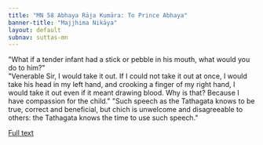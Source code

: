 ```yaml
---
title: "MN 58 Abhaya Rāja Kumāra: To Prince Abhaya"
banner-title: "Majjhima Nikāya" 
layout: default 
subnav: suttas-mn 
---
```


"What if a tender infant had a stick or pebble in his mouth, what would you do to him?"  
"Venerable Sir, I would take it out. If I could not take it out at once, I would take his head in my left hand, and crooking a finger of my right hand, I would take it out even if it meant drawing blood. Why is that? Because I have compassion for the child."
"Such speech as the Tathagata knows to be true, correct and beneficial, but chich is unwelcome and disagreeable to others: the Tathagata knows the time to use such speech."

[Full text](https://www.dhammatalks.org/suttas/MN/MN58.html)
